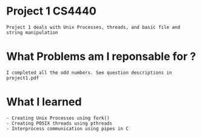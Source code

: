 # Project 1 CS4440
    Project 1 deals with Unix Processes, threads, and basic file and string manipulation
# What Problems am I reponsable for ?
    I completed all the odd numbers. See question descriptions in project1.pdf
# What I learned
    - Creating Unix Processes using fork()
    - Creating POSIX threads using pthreads
    - Interprocess communication using pipes in C
